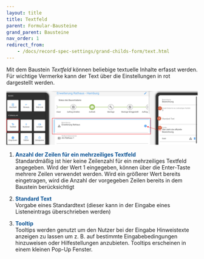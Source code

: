 ```yaml
---
layout: title
title: Textfeld
parent: Formular-Bausteine
grand_parent: Bausteine
nav_order: 1
redirect_from:
    - /docs/record-spec-settings/grand-childs-form/text.html
---
```


Mit dem Baustein _Textfeld_ können beliebige textuelle Inhalte erfasst werden.
Für wichtige Vermerke kann der Text über die Einstellungen in rot dargestellt werden.

![text](\assets\record-spec-settings\1text.png 'text')

1. <span style="color:#0b5394">**Anzahl der Zeilen für ein mehrzeiliges Textfeld**</span>  
   Standardmäßig ist hier keine Zeilenzahl für ein mehrzeiliges Textfeld angegeben.
   Wird der Wert 1 eingegeben, können über die Enter-Taste mehrere Zeilen verwendet werden. Wird ein größerer
   Wert bereits eingetragen, wird die Anzahl der vorgegeben Zeilen bereits in dem Baustein berücksichtigt

2. <span style="color:#0b5394">**Standard Text**</span>  
   Vorgabe eines Standardtext (dieser kann in der Eingabe eines Listeneintrags überschrieben werden)

3. <span style="color:#0b5394">**Tooltip**</span>  
   Tooltips werden genutzt um den Nutzer bei der Eingabe Hinweistexte anzeigen zu lassen um z. B. auf bestimmte
   Eingabebedingungen hinzuweisen oder Hilfestellungen anzubieten. Tooltips erscheinen in einem kleinen Pop-Up Fenster.
